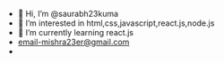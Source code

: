 - 👋 Hi, I’m @saurabh23kuma
- 👀 I’m interested in html,css,javascript,react.js,node.js
- 🌱 I’m currently learning react.js
- email-mishra23er@gmail.com
- 
<!---
saurabh23kuma/saurabh23kuma is a ✨ special ✨ repository because its `README.md` (this file) appears on your GitHub profile.
You can click the Preview link to take a look at your changes.
--->
